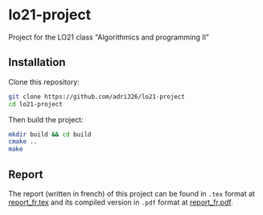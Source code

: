 # lo21-project

Project for the LO21 class "Algorithmics and programming II"

## Installation

Clone this repository:

```sh
git clone https://github.com/adri326/lo21-project
cd lo21-project
```

Then build the project:

```sh
mkdir build && cd build
cmake ..
make
```

## Report

The report (written in french) of this project can be found in `.tex` format at [report_fr.tex](./report_fr.tex) and its compiled version in `.pdf` format at [report_fr.pdf](./report_fr.pdf).

<!--
## Notes on extensions

By default, this project builds as a faithful implementation of what is described in the report.
Some functions, however, can be rewritten in a more optimized way in C.
To enable such rewrite, call `cmake` with the following argument:

```sh
cmake -DFAITHFUL_IMPLEMENTATION:BOOL=OFF ..
``` -->
